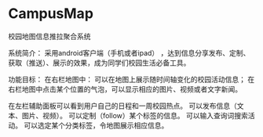 CampusMap
=========

校园地图信息推拉聚合系统

系统简介： 
采用android客户端（手机或者ipad） ，达到信息分享发布、定制、获取（推送）、展示的效果，成为同学们校园生活必备工具。

功能目标：
在右栏地图中：
可以在地图上展示随时间轴变化的校园活动信息；
在右栏地图中点击某个位置的气泡，可以显示相应的图片、视频或者文字新闻。

在左栏辅助面板可以看到用户自己的日程和一周校园热点。
可以发布信息（文本、图片、视频）。
可以定制（follow）某个标签的信息。
可以输入查询词搜索活动。
可以选定某个分类标签，令地图展示相应信息。


